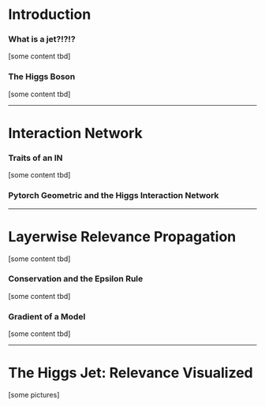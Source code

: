 # Introduction
### What is a jet?!?!?
[some content tbd]

### The Higgs Boson
[some content tbd]

----

# Interaction Network
### Traits of an IN
[some content tbd]

### Pytorch Geometric and the Higgs Interaction Network

----
# Layerwise Relevance Propagation
[some content tbd]

### Conservation and the Epsilon Rule
[some content tbd]

### Gradient of a Model
[some content tbd]

----

# The Higgs Jet: Relevance Visualized
[some pictures]

